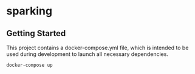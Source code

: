 # sparking

## Getting Started

This project contains a docker-compose.yml file, which is intended to be used
during development to launch all necessary dependencies.

```shell script
docker-compose up 
```